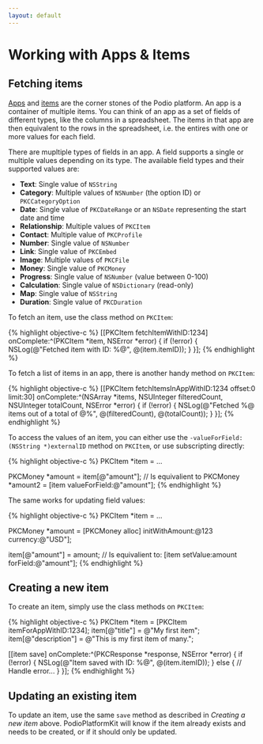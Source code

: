 ```yaml
---
layout: default
---
```

# Working with Apps & Items

## Fetching items

[Apps](https://developers.podio.com/doc/applications) and [items](https://developers.podio.com/doc/items) are the corner stones of the Podio platform. An app is a container of multiple items. You can think of an app as a set of fields of different types, like the columns in a spreadsheet. The items in that app are then equivalent to the rows in the spreadsheet, i.e. the entires with one or more values for each field.

There are mupltiple types of fields in an app. A field supports a single or multiple values depending on its type. The available field types and their supported values are:

* **Text**: Single value of `NSString`
* **Category**: Multiple values of `NSNumber` (the option ID) or `PKCCategoryOption`
* **Date**: Single value of `PKCDateRange` or an `NSDate` representing the start date and time
* **Relationship**: Multiple values of `PKCItem`
* **Contact**: Multiple value of `PKCProfile`
* **Number**: Single value of `NSNumber`
* **Link**: Single value of `PKCEmbed`
* **Image**: Multiple values of `PKCFile`
* **Money**: Single value of `PKCMoney`
* **Progress**: Single value of `NSNumber` (value between 0-100)
* **Calculation**: Single value of `NSDictionary` (read-only)
* **Map**: Single value of `NSString`
* **Duration**: Single value of `PKCDuration`

To fetch an item, use the class method on `PKCItem`:

{% highlight objective-c %}
[[PKCItem fetchItemWithID:1234] onComplete:^(PKCItem *item, NSError *error) {
  if (!error) {
    NSLog(@"Fetched item with ID: %@", @(item.itemID));
  }
}];
{% endhighlight %}

To fetch a list of items in an app, there is another handy method on `PKCItem`:

{% highlight objective-c %}
[[PKCItem fetchItemsInAppWithID:1234 offset:0 limit:30] onComplete:^(NSArray *items, NSUInteger filteredCount, NSUInteger totalCount, NSError *error) {
  if (!error) {
    NSLog(@"Fetched %@ items out of a total of @%", @(filteredCount), @(totalCount));
  }
}];
{% endhighlight %}

To access the values of an item, you can either use the `-valueForField:(NSString *)externalID` method on `PKCItem`, or use subscripting directly:

{% highlight objective-c %}
PKCItem *item = ...

PKCMoney *amount = item[@"amount"];
// Is equivalient to
PKCMoney *amount2 = [item valueForField:@"amount"];
{% endhighlight %}

The same works for updating field values:

{% highlight objective-c %}
PKCItem *item = ...

PKCMoney *amount = [PKCMoney alloc] initWithAmount:@123 currency:@"USD"];

item[@"amount"] = amount;
// Is equivalient to:
[item setValue:amount forField:@"amount"];
{% endhighlight %}

## Creating a new item

To create an item, simply use the class methods on `PKCItem`:

{% highlight objective-c %}
PKCItem *item = [PKCItem itemForAppWithID:1234];
item[@"title"] = @"My first item";
item[@"description"] = @"This is my first item of many.";

[[item save] onComplete:^(PKCResponse *response, NSError *error) {
  if (!error) {
    NSLog(@"Item saved with ID: %@", @(item.itemID));
  } else {
    // Handle error...
  }
}];
{% endhighlight %}

## Updating an existing item

To update an item, use the same `save` method as described in *Creating a new item* above. PodioPlatformKit will know if the item already exists and needs to be created, or if it should only be updated.